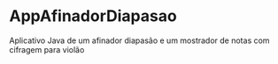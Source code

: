 # AppAfinadorDiapasao
Aplicativo Java de um afinador diapasão e um mostrador de notas com cifragem para violão

